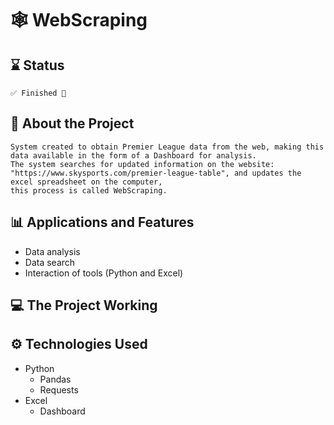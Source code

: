 # 🕸️ WebScraping

## ⌛ Status
    ✅ Finished 🎉
## 📄 About the Project
    System created to obtain Premier League data from the web, making this data available in the form of a Dashboard for analysis.
    The system searches for updated information on the website: "https://www.skysports.com/premier-league-table", and updates the excel spreadsheet on the computer, 
    this process is called WebScraping.

## 📊 Applications and Features

- Data analysis
- Data search
- Interaction of tools (Python and Excel)

## 💻 The Project Working


## ⚙ Technologies Used
- Python
  - Pandas
  - Requests
- Excel
  - Dashboard

